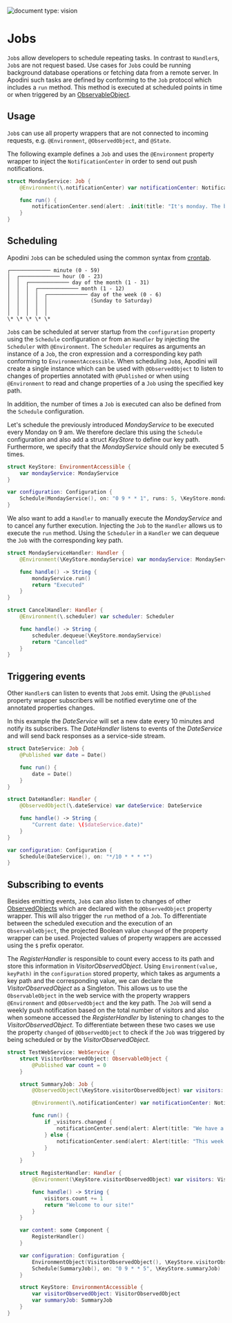 <!--
                  
This source file is part of the Apodini open source project

SPDX-FileCopyrightText: 2019-2021 Paul Schmiedmayer and the Apodini project authors (see CONTRIBUTORS.md) <paul.schmiedmayer@tum.de>

SPDX-License-Identifier: MIT
             
-->

![document type: vision](https://apodini.github.io/resources/markdown-labels/document_type_vision.svg)

# Jobs

`Job`s allow developers to schedule repeating tasks. In contrast to `Handler`s, `Job`s are not request based.
Use cases for `Job`s could be running background database operations or fetching data from a remote server.
In Apodini such tasks are defined by conforming to the `Job` protocol which includes a `run` method.
This method is executed at scheduled points in time or when triggered by an [ObservableObject](<./../Communicational\ Patterns/2.\ Tooling/2.4.\ ObservedObject.md>).

## Usage

`Job`s can use all property wrappers that are not connected to incoming requests, e.g. `@Environment`, `@ObservedObject`, and `@State`.

The following example defines a `Job` and uses the `@Environment` property wrapper to inject the `NotificationCenter` in order to send out push notifications.

```swift
struct MondayService: Job {
    @Environment(\.notificationCenter) var notificationCenter: NotificationCenter

    func run() {
        notificationCenter.send(alert: .init(title: "It's monday. The beginning of a new week"), to: "newsletter")
    }
}
```

## Scheduling

Apodini `Job`s can be scheduled using the common syntax from [crontab](https://man7.org/linux/man-pages/man5/crontab.5.html).

```
┌───────────── minute (0 - 59)
│  ┌───────────── hour (0 - 23)
│  │  ┌───────────── day of the month (1 - 31)
│  │  │  ┌───────────── month (1 - 12)
│  │  │  │  ┌───────────── day of the week (0 - 6)
│  │  │  │  │              (Sunday to Saturday)
│  │  │  │  │
│  │  │  │  │
\* \* \* \* \*
```

`Job`s can be scheduled at server startup from the `configuration` property using the `Schedule` configuration or from an `Handler` by injecting the `Scheduler` with `@Environment`. The `Scheduler` requires as arguments an instance of a `Job`, the cron expression and a corresponding key path conforming to `EnvironmentAccessible`.
When scheduling `Job`s, Apodini will create a single instance which can be used with `@ObservedObject` to listen to changes of properties annotated with `@Published` or when using `@Environment` to read and change properties of a `Job` using the specified key path.

In addition, the number of times a `Job` is executed can also be defined from the `Schedule` configuration.

Let's schedule the previously introduced _MondayService_ to be executed every Monday on 9 am.
We therefore declare this using the `Schedule` configuration and also add a struct _KeyStore_ to define our key path.
Furthermore, we specify that the _MondayService_ should only be executed 5 times.

```swift
struct KeyStore: EnvironmentAccessible {
    var mondayService: MondayService
}

var configuration: Configuration {
    Schedule(MondayService(), on: "0 9 * * 1", runs: 5, \KeyStore.mondayService)
}
```

We also want to add a `Handler` to manually execute the _MondayService_ and to cancel any further execution. Injecting the `Job` to the `Handler` allows us to execute the `run` method. Using the `Scheduler` in a `Handler` we can dequeue the `Job` with the corresponding key path.

```swift
struct MondayServiceHandler: Handler {
    @Environment(\KeyStore.mondayService) var mondayService: MondayService

    func handle() -> String {
        mondayService.run()
        return "Executed"
    }
}

struct CancelHandler: Handler {
    @Environment(\.scheduler) var scheduler: Scheduler

    func handle() -> String {
        scheduler.dequeue(\KeyStore.mondayService)
        return "Cancelled"
    }
}

```

## Triggering events

Other `Handler`s can listen to events that `Job`s emit.
Using the `@Published` property wrapper subscribers will be notified everytime one of the annotated properties changes.

In this example the _DateService_ will set a new date every 10 minutes and notify its subscribers.
The _DateHandler_ listens to events of the _DateService_ and will send back responses as a service-side stream.

```swift
struct DateService: Job {
    @Published var date = Date()

    func run() {
        date = Date()
    }
}

struct DateHandler: Handler {
    @ObservedObject(\.dateService) var dateService: DateService

    func handle() -> String {
        "Current date: \($dateService.date)"
    }
}

var configuration: Configuration {
    Schedule(DateService(), on: "*/10 * * * *")
}
```

## Subscribing to events

Besides emitting events, `Job`s can also listen to changes of other [ObservedObjects](<./../Communicational\ Patterns/2.\ Tooling/2.4.\ ObservedObject.md>) which are declared with the `@ObservedObject` property wrapper.
This will also trigger the `run` method of a `Job`.
To differentiate between the scheduled execution and the execution of an `ObservableObject`, the projected Boolean value `changed` of the property wrapper can be used. Projected values of property wrappers are accessed using the `$` prefix operator.

The _RegisterHandler_ is responsible to count every access to its path and store this information in _VisitorObservedObject_. Using `Environment(value, keyPath)` in the `configuration` stored property, which takes as arguments a key path and the corresponding value, we can declare the _VisitorObservedObject_ as a Singleton. This allows us to use the `ObservableObject` in the web service with the property wrappers `@Environment` and `@ObservedObject` and the key path. The `Job` will send a weekly push notification based on the total number of visitors and also when someone accessed the _RegisterHandler_ by listening to changes to the _VisitorObservedObject_. To differentiate between these two cases we use the property `changed` of `@ObservedObject`  to check if the `Job` was triggered by being scheduled or by the _VisitorObservedObject_.

```swift
struct TestWebService: WebService {
    struct VisitorObservedObject: ObservableObject {
        @Published var count = 0
    }

    struct SummaryJob: Job {
        @ObservedObject(\KeyStore.visitorObservedObject) var visitors: VisitorObservedObject

        @Environment(\.notificationCenter) var notificationCenter: NotificationCenter

        func run() {
            if _visitors.changed {
                notificationCenter.send(alert: Alert(title: "We have a new customer"), to: "visitorTopic")
            } else {
                notificationCenter.send(alert: Alert(title: "This week we had a total of \(visitorObject.count) visitors", to: "visitorTopic"))
            }
        }
    }

    struct RegisterHandler: Handler {
        @Environment(\KeyStore.visitorObservedObject) var visitors: VisitorObservedObject

        func handle() -> String {
            visitors.count += 1
            return "Welcome to our site!"
        }
    }

    var content: some Component {
        RegisterHandler()
    }

    var configuration: Configuration {
        EnvironmentObject(VisitorObservedObject(), \KeyStore.visitorObservedObject)
        Schedule(SummaryJob(), on: "0 9 * * 5", \KeyStore.summaryJob)
    }

    struct KeyStore: EnvironmentAccessible {
        var visitorObservedObject: VisitorObservedObject
        var summaryJob: SummaryJob
    }
}
```
